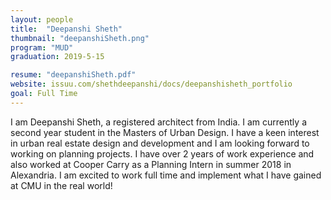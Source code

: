 ```yaml
---
layout: people
title:  "Deepanshi Sheth"
thumbnail: "deepanshiSheth.png"
program: "MUD"
graduation: 2019-5-15

resume: "deepanshiSheth.pdf"
website: issuu.com/shethdeepanshi/docs/deepanshisheth_portfolio
goal: Full Time
---
```


I am Deepanshi Sheth, a registered architect from India. I am currently a second year student in the Masters of Urban Design. I have a keen interest in urban real estate design and development and I am looking forward to working on planning projects. I have over 2 years of work experience and also worked at Cooper Carry as a Planning Intern in summer 2018 in Alexandria. I am excited to work full time and implement what I have gained at CMU in the real world!
